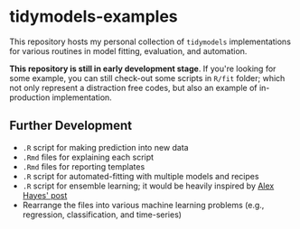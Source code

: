 # tidymodels-examples

This repository hosts my personal collection of `tidymodels` implementations for various routines in model fitting, evaluation, and automation.

**This repository is still in early development stage**. If you're looking for some example, you can still check-out some scripts in `R/fit` folder; which not only represent a distraction free codes, but also an example of in-production implementation.

## Further Development

* `.R` script for making prediction into new data
* `.Rmd` files for explaining each script
* `.Rmd` files for reporting templates
* `.R` script for automated-fitting with multiple models and recipes
* `.R` script for ensemble learning; it would be heavily inspired by [Alex Hayes' post](https://alexpghayes.com/blog/implementing-the-super-learner-with-tidymodels/)
* Rearrange the files into various machine learning problems (e.g., regression, classification, and time-series)
